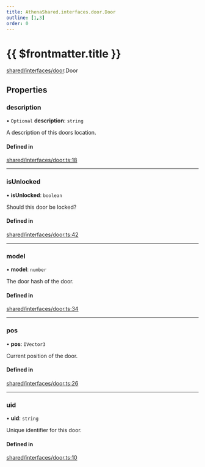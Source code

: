 ```yaml
---
title: AthenaShared.interfaces.door.Door
outline: [1,3]
order: 0
---
```


# {{ $frontmatter.title }}


[shared/interfaces/door](../modules/shared_interfaces_door.md).Door

## Properties

### description

• `Optional` **description**: `string`

A description of this doors location.

#### Defined in

[shared/interfaces/door.ts:18](https://github.com/Stuyk/altv-athena/blob/3dbae04/src/core/shared/interfaces/door.ts#L18)

___

### isUnlocked

• **isUnlocked**: `boolean`

Should this door be locked?

#### Defined in

[shared/interfaces/door.ts:42](https://github.com/Stuyk/altv-athena/blob/3dbae04/src/core/shared/interfaces/door.ts#L42)

___

### model

• **model**: `number`

The door hash of the door.

#### Defined in

[shared/interfaces/door.ts:34](https://github.com/Stuyk/altv-athena/blob/3dbae04/src/core/shared/interfaces/door.ts#L34)

___

### pos

• **pos**: `IVector3`

Current position of the door.

#### Defined in

[shared/interfaces/door.ts:26](https://github.com/Stuyk/altv-athena/blob/3dbae04/src/core/shared/interfaces/door.ts#L26)

___

### uid

• **uid**: `string`

Unique identifier for this door.

#### Defined in

[shared/interfaces/door.ts:10](https://github.com/Stuyk/altv-athena/blob/3dbae04/src/core/shared/interfaces/door.ts#L10)
